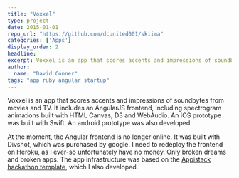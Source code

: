 ```yaml
---
title: "Voxxel"
type: project
date: 2015-01-01
repo_url: "https://github.com/dcunited001/skiima"
categories: ['Apps']
display_order: 2
headline:
excerpt: Voxxel is an app that scores accents and impressions of soundbytes from movies and TV. It includes an AngularJS frontend, including spectrogram animations built with HTML Canvas, D3 and WebAudio. An iOS prototype was built with Swift. An android prototype was also developed.
author:
  name: "David Conner"
tags: "app ruby angular startup"
---
```


Voxxel is an app that scores accents and impressions of soundbytes
from movies and TV. It includes an AngularJS frontend, including
spectrogram animations built with HTML Canvas, D3 and WebAudio. An iOS
prototype was built with Swift. An android prototype was also
developed.

At the moment, the Angular frontend is no longer online.  It was built
with Divshot, which was purchased by google.  I need to redeploy the
frontend on Heroku, as I ever-so unfortunately have no money.  Only
broken dreams and broken apps.  The app infrastructure was based on
the [Appistack hackathon template](/projects/appistack.html), which I
also developed.
